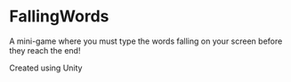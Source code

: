 # FallingWords
 A mini-game where you must type the words falling on your screen before they reach the end!
 
 
 
 Created using Unity

